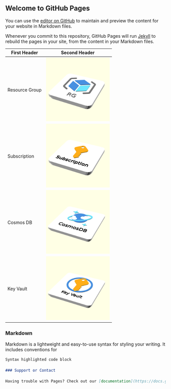 ## Welcome to GitHub Pages

You can use the [editor on GitHub](https://github.com/vjirovsky/cloudmagnets-az/edit/main/docs/index.md) to maintain and preview the content for your website in Markdown files.

Whenever you commit to this repository, GitHub Pages will run [Jekyll](https://jekyllrb.com/) to rebuild the pages in your site, from the content in your Markdown files.


First Header | Second Header
------------ | -------------
Resource Group |  <img src="images/icons/General/resourcegroup.scad.png" alt="drawing" width="200"/>
Subscription |  <img src="images/icons/General/10002-icon-service-Subscriptions.scad.png" alt="drawing" width="200"/>
Cosmos DB |  <img src="images/icons/Databases/10121-icon-service-Azure-Cosmos-DB.scad.png" alt="drawing" width="200"/>
Key Vault |  <img src="images/icons/Security/10245-icon-service-Key-Vaults.scad.png" alt="drawing" width="200"/>



### Markdown

Markdown is a lightweight and easy-to-use syntax for styling your writing. It includes conventions for

```markdown
Syntax highlighted code block

### Support or Contact

Having trouble with Pages? Check out our [documentation](https://docs.github.com/categories/github-pages-basics/) or [contact support](https://support.github.com/contact) and we’ll help you sort it out.
